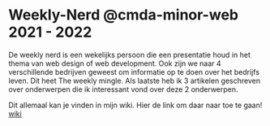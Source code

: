 # Weekly-Nerd @cmda-minor-web 2021 - 2022

De weekly nerd is een wekelijks persoon die een presentatie houd in het thema van web design of web development. Ook zijn we naar 4 verschillende bedrijven geweest om informatie op te doen over het bedrijfs leven. Dit heet The weekly mingle. Als laatste heb ik 3 artikelen geschreven over onderwerpen die ik interessant vond over deze 2 onderwerpen. 

Dit allemaal kan je vinden in mijn wiki. Hier de link om daar naar toe te gaan! [wiki](wiki)

